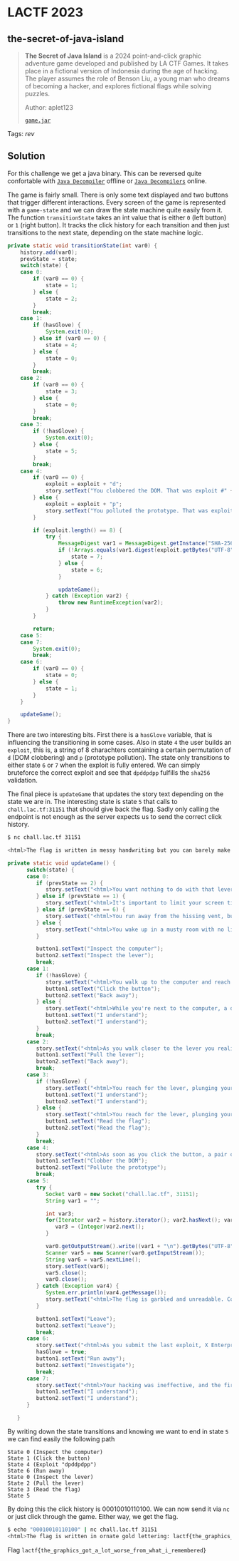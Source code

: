 # LACTF 2023

## the-secret-of-java-island

> **The Secret of Java Island** is a 2024 point-and-click graphic adventure game developed and published by LA CTF Games. It takes place in a fictional version of Indonesia during the age of hacking. The player assumes the role of Benson Liu, a young man who dreams of becoming a hacker, and explores fictional flags while solving puzzles.
> 
> Author: aplet123
> 
> [`game.jar`](game.jar)

Tags: _rev_

## Solution
For this challenge we get a java binary. This can be reversed quite confortable with [`Java Decompiler`](https://java-decompiler.github.io/) offline or [`Java Decompilers`](http://www.javadecompilers.com/) online.

The game is fairly small. There is only some text displayed and two buttons that trigger different interactions. Every screen of the game is represented with a `game-state` and we can draw the state machine quite easily from it. The function `transitionState` takes an int value that is either `0` (left button) or `1` (right button). It tracks the click history for each transition and then just transitions to the next state, depending on the state machine logic.

```java
private static void transitionState(int var0) {
    history.add(var0);
    prevState = state;
    switch(state) {
    case 0:
        if (var0 == 0) {
            state = 1;
        } else {
            state = 2;
        }
        break;
    case 1:
        if (hasGlove) {
            System.exit(0);
        } else if (var0 == 0) {
            state = 4;
        } else {
            state = 0;
        }
        break;
    case 2:
        if (var0 == 0) {
            state = 3;
        } else {
            state = 0;
        }
        break;
    case 3:
        if (!hasGlove) {
            System.exit(0);
        } else {
            state = 5;
        }
        break;
    case 4:
        if (var0 == 0) {
            exploit = exploit + "d";
            story.setText("You clobbered the DOM. That was exploit #" + exploit.length() + ".");
        } else {
            exploit = exploit + "p";
            story.setText("You polluted the prototype. That was exploit #" + exploit.length() + ".");
        }

        if (exploit.length() == 8) {
            try {
                MessageDigest var1 = MessageDigest.getInstance("SHA-256");
                if (!Arrays.equals(var1.digest(exploit.getBytes("UTF-8")), new byte[]{69, 70, -81, -117, -10, 109, 15, 29, 19, 113, 61, -123, -39, 82, -11, -34, 104, -98, -111, 9, 43, 35, -19, 22, 52, -55, -124, -45, -72, -23, 96, -77})) {
                    state = 7;
                } else {
                    state = 6;
                }

                updateGame();
            } catch (Exception var2) {
                throw new RuntimeException(var2);
            }
        }

        return;
    case 5:
    case 7:
        System.exit(0);
        break;
    case 6:
        if (var0 == 0) {
            state = 0;
        } else {
            state = 1;
        }
    }

    updateGame();
}
```

There are two interesting bits. First there is a `hasGlove` variable, that is influencing the transitioning in some cases. Also in state `4` the user builds an `exploit`, this is, a string of 8 charachters containing a certain permutation of `d` (DOM clobbering) and `p` (prototype pollution). The state only transitions to either state `6` or `7` when the exploit is fully entered. We can simply bruteforce the correct exploit and see that `dpddpdpp` fulfills the `sha256` validation.

The final piece is `updateGame` that updates the story text depending on the state we are in. The interesting state is state `5` that calls to `chall.lac.tf:31151` that should give back the flag. Sadly only calling the endpoint is not enough as the server expects us to send the correct click history.

```bash
$ nc chall.lac.tf 31151

<html>The flag is written in messy handwriting but you can barely make it out. It says: STOP CHEATING. Contact an admin if you haven't done anything out of the ordinary.</html>
```

```java
private static void updateGame() {
      switch(state) {
      case 0:
         if (prevState == 2) {
            story.setText("<html>You want nothing to do with that lever and back away from it. The computer and lever still sit menacingly in the room.</html>");
         } else if (prevState == 1) {
            story.setText("<html>It's important to limit your screen time, or at least that's what your doctor told you. You back away from the computer. Surprisigly, the computer immediately turned off again after stepping away from it. The computer and lever still sit menacingly in the room.</html>");
         } else if (prevState == 6) {
            story.setText("<html>You run away from the hissing vent, but nothing seems to have happened. The computer and lever still sit menacingly in the room.</html>");
         } else {
            story.setText("<html>You wake up in a musty room with no lighting except a squeaky lamp hanging from the center of the ceiling. You remember nothing other than the fact that your name is Benson Liu and that you're on a quest to become the greatest hacker in the world. You look around the room and see a decrepit Dell workstation in the corner and a rusty lever on the opposite wall.</html>");
         }

         button1.setText("Inspect the computer");
         button2.setText("Inspect the lever");
         break;
      case 1:
         if (!hasGlove) {
            story.setText("<html>You walk up to the computer and reach for the power button. Before your hand even reaches the power button, the computer springs to life with a concerningly loud hum. The screen says \"WELCOME bliutech\" on it with a green button that says \"LOG IN\".</html>");
            button1.setText("Click the button");
            button2.setText("Back away");
         } else {
            story.setText("<html>While you're next to the computer, a distinct smell in the air makes you come to a realization: the hissing sound from the vent was from the release of toxic gas. Unfortunately, you realized this too late as you become light-headed before passing out. Game over.</html>");
            button1.setText("I understand");
            button2.setText("I understand");
         }
         break;
      case 2:
         story.setText("<html>As you walk closer to the lever you realize that it's completely covered in spider webs.</html>");
         button1.setText("Pull the lever");
         button2.setText("Back away");
         break;
      case 3:
         if (!hasGlove) {
            story.setText("<html>You reach for the lever, plunging your hand into the thick veil of spider webs. While trying to pull the lever, you feel a sharp pain on your arm before your vision fades to black. Game over.</html>");
            button1.setText("I understand");
            button2.setText("I understand");
         } else {
            story.setText("<html>You reach for the lever, plunging your gloved hand into the thick veil of spider webs. The lever makes a loud creaking sound as you press it down, powering a large floodlight that lights up the entire room. When you look at your hand in the newfound light, you see several large spiders climbing on your glove. Startled, you shake the glove off and run to the other corner of the room, where you see a flag that must've been there the entire time.</html>");
            button1.setText("Read the flag");
            button2.setText("Read the flag");
         }
         break;
      case 4:
         story.setText("<html>As soon as you click the button, a pair of handcuffs locks you to the table. There's no backing out now. The computer loads a website belong to X Enterprises: a multinational corporation that hates puppies! You have to hack them otherwise puppies all over the world will face the wrath of X Enterprises!</html>");
         button1.setText("Clobber the DOM");
         button2.setText("Pollute the prototype");
         break;
      case 5:
         try {
            Socket var0 = new Socket("chall.lac.tf", 31151);
            String var1 = "";

            int var3;
            for(Iterator var2 = history.iterator(); var2.hasNext(); var1 = var1 + var3) {
               var3 = (Integer)var2.next();
            }

            var0.getOutputStream().write((var1 + "\n").getBytes("UTF-8"));
            Scanner var5 = new Scanner(var0.getInputStream());
            String var6 = var5.nextLine();
            story.setText(var6);
            var5.close();
            var0.close();
         } catch (Exception var4) {
            System.err.println(var4.getMessage());
            story.setText("<html>The flag is garbled and unreadable. Contact an admin if you haven't done anything out of the ordinary.</html>");
         }

         button1.setText("Leave");
         button2.setText("Leave");
         break;
      case 6:
         story.setText("<html>As you submit the last exploit, X Enterprise's website goes down. You did it! You're officially the best and coolest hacker in the world. Your hand is released and a yellow kitchen glove is dropped from the ceiling and you put it on. As the computer shuts off and its loud humming comes to a halt, you can hear something quieter in the background: a soft hissing sound coming from the vent next to the computer.</html>");
         hasGlove = true;
         button1.setText("Run away");
         button2.setText("Investigate");
         break;
      case 7:
         story.setText("<html>Your hacking was ineffective, and the firewall in front of X Enterprises has detected malicious activity and IP banned you. You are not the hacker that you wanted to be, and promptly collapse to the ground with grief. Game over.</html>");
         button1.setText("I understand");
         button2.setText("I understand");
      }

   }
   ```

By writing down the state transitions and knowing we want to end in state `5` we can find easily the following path

```
State 0 (Inspect the computer)
State 1 (Click the button)
State 4 (Exploit "dpddpdpp")
State 6 (Run away)
State 0 (Inspect the lever)
State 2 (Pull the lever)
State 3 (Read the flag)
State 5 
```

By doing this the click history is 00010010110100. We can now send it via `nc` or just click through the game. Either way, we get the flag.

```bash
$ echo "00010010110100" | nc chall.lac.tf 31151
<html>The flag is written in ornate gold lettering: lactf{the_graphics_got_a_lot_worse_from_what_i_remembered}</html>
```

Flag `lactf{the_graphics_got_a_lot_worse_from_what_i_remembered}`